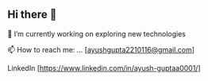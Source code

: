 ## Hi there 👋

🔭 I’m currently working on exploring new technologies

📫 How to reach me: ... [ayushgupta2210116@gmail.com]

 LinkedIn [https://www.linkedin.com/in/ayush-guptaa0001/]

<!--
**ayushgupta010/ayushgupta010** is a ✨ _special_ ✨ repository because its `README.md` (this file) appears on your GitHub profile
Here are some ideas to get you started:

- 🔭 I’m currently working on ...
- 🌱 I’m currently learning ...
- 👯 I’m looking to collaborate on ...
- 🤔 I’m looking for help with ...
- 💬 Ask me about ...
- 📫 How to reach me: ...
- 😄 Pronouns: ...
- ⚡ Fun fact: ...
-->

